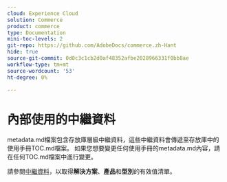```yaml
---
cloud: Experience Cloud
solution: Commerce
product: commerce
type: Documentation
mini-toc-levels: 2
git-repo: https://github.com/AdobeDocs/commerce.zh-Hant
hide: true
source-git-commit: 0d0c3c1cb2d0af48352afbe2028966331f0bb8ae
workflow-type: tm+mt
source-wordcount: '53'
ht-degree: 0%

---
```



# 內部使用的中繼資料

metadata.md檔案包含存放庫層級中繼資料，這些中繼資料會傳遞至存放庫中的使用手冊TOC.md檔案。 如果您想要變更任何使用手冊的metadata.md內容，請在任何TOC.md檔案中進行變更。

請參閱[中繼資料](https://experienceleague.adobe.com/docs/authoring-guide-exl/using/editing/user-guide-setup/metadata.html)，以取得&#x200B;**解決方案**、**產品**&#x200B;和&#x200B;**型別**&#x200B;的有效值清單。
